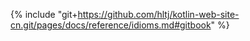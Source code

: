 {% include "git+https://github.com/hltj/kotlin-web-site-cn.git/pages/docs/reference/idioms.md#gitbook" %}

